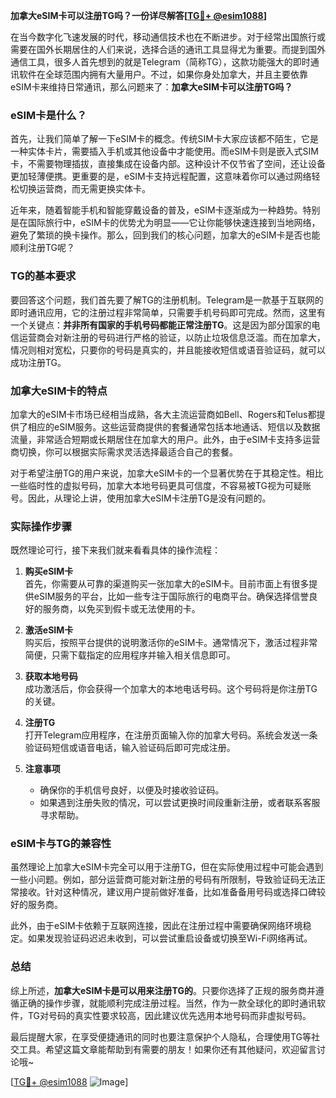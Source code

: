 **加拿大eSIM卡可以注册TG吗？一份详尽解答[[TG💪+ @esim1088](https://t.me/s/esim1088)]**

在当今数字化飞速发展的时代，移动通信技术也在不断进步。对于经常出国旅行或需要在国外长期居住的人们来说，选择合适的通讯工具显得尤为重要。而提到国外通信工具，很多人首先想到的就是Telegram（简称TG），这款功能强大的即时通讯软件在全球范围内拥有大量用户。不过，如果你身处加拿大，并且主要依靠eSIM卡来维持日常通讯，那么问题来了：**加拿大eSIM卡可以注册TG吗？**

### eSIM卡是什么？

首先，让我们简单了解一下eSIM卡的概念。传统SIM卡大家应该都不陌生，它是一种实体卡片，需要插入手机或其他设备中才能使用。而eSIM卡则是嵌入式SIM卡，不需要物理插拔，直接集成在设备内部。这种设计不仅节省了空间，还让设备更加轻薄便携。更重要的是，eSIM卡支持远程配置，这意味着你可以通过网络轻松切换运营商，而无需更换实体卡。

近年来，随着智能手机和智能穿戴设备的普及，eSIM卡逐渐成为一种趋势。特别是在国际旅行中，eSIM卡的优势尤为明显——它让你能够快速连接到当地网络，避免了繁琐的换卡操作。那么，回到我们的核心问题，加拿大的eSIM卡是否也能顺利注册TG呢？

### TG的基本要求

要回答这个问题，我们首先要了解TG的注册机制。Telegram是一款基于互联网的即时通讯应用，它的注册过程非常简单，只需要手机号码即可完成。然而，这里有一个关键点：**并非所有国家的手机号码都能正常注册TG**。这是因为部分国家的电信运营商会对新注册的号码进行严格的验证，以防止垃圾信息泛滥。而在加拿大，情况则相对宽松，只要你的号码是真实的，并且能接收短信或语音验证码，就可以成功注册TG。

### 加拿大eSIM卡的特点

加拿大的eSIM卡市场已经相当成熟，各大主流运营商如Bell、Rogers和Telus都提供了相应的eSIM服务。这些运营商提供的套餐通常包括本地通话、短信以及数据流量，非常适合短期或长期居住在加拿大的用户。此外，由于eSIM卡支持多运营商切换，你可以根据实际需求灵活选择最适合自己的套餐。

对于希望注册TG的用户来说，加拿大eSIM卡的一个显著优势在于其稳定性。相比一些临时性的虚拟号码，加拿大本地号码更具可信度，不容易被TG视为可疑账号。因此，从理论上讲，使用加拿大eSIM卡注册TG是没有问题的。

### 实际操作步骤

既然理论可行，接下来我们就来看看具体的操作流程：

1. **购买eSIM卡**  
   首先，你需要从可靠的渠道购买一张加拿大的eSIM卡。目前市面上有很多提供eSIM服务的平台，比如一些专注于国际旅行的电商平台。确保选择信誉良好的服务商，以免买到假卡或无法使用的卡。

2. **激活eSIM卡**  
   购买后，按照平台提供的说明激活你的eSIM卡。通常情况下，激活过程非常简便，只需下载指定的应用程序并输入相关信息即可。

3. **获取本地号码**  
   成功激活后，你会获得一个加拿大的本地电话号码。这个号码将是你注册TG的关键。

4. **注册TG**  
   打开Telegram应用程序，在注册页面输入你的加拿大号码。系统会发送一条验证码短信或语音电话，输入验证码后即可完成注册。

5. **注意事项**  
   - 确保你的手机信号良好，以便及时接收验证码。
   - 如果遇到注册失败的情况，可以尝试更换时间段重新注册，或者联系客服寻求帮助。

### eSIM卡与TG的兼容性

虽然理论上加拿大eSIM卡完全可以用于注册TG，但在实际使用过程中可能会遇到一些小问题。例如，部分运营商可能对新注册的号码有所限制，导致验证码无法正常接收。针对这种情况，建议用户提前做好准备，比如准备备用号码或选择口碑较好的服务商。

此外，由于eSIM卡依赖于互联网连接，因此在注册过程中需要确保网络环境稳定。如果发现验证码迟迟未收到，可以尝试重启设备或切换至Wi-Fi网络再试。

### 总结

综上所述，**加拿大eSIM卡是可以用来注册TG的**。只要你选择了正规的服务商并遵循正确的操作步骤，就能顺利完成注册过程。当然，作为一款全球化的即时通讯软件，TG对号码的真实性要求较高，因此建议优先选用本地号码而非虚拟号码。

最后提醒大家，在享受便捷通讯的同时也要注意保护个人隐私，合理使用TG等社交工具。希望这篇文章能帮助到有需要的朋友！如果你还有其他疑问，欢迎留言讨论哦~

[[TG💪+ @esim1088](https://t.me/s/esim1088) ![Image](https://i.postimg.cc/4NQfJmqS/Snipaste-2025-05-13-00-14-12.png)]